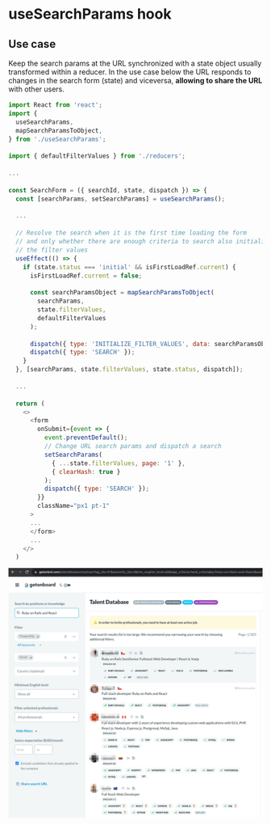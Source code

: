 # useSearchParams hook

## Use case

Keep the search params at the URL synchronized with a state object usually transformed within a reducer. In the use case below the URL responds to changes in the search form (state) and viceversa, **allowing to share the URL** with other users.

```javascript
import React from 'react';
import {
  useSearchParams,
  mapSearchParamsToObject,
} from './useSearchParams';

import { defaultFilterValues } from './reducers';

...

const SearchForm = ({ searchId, state, dispatch }) => {
  const [searchParams, setSearchParams] = useSearchParams();

  ...

  // Resolve the search when it is the first time loading the form
  // and only whether there are enough criteria to search also initializing
  // the filter values
  useEffect(() => {
    if (state.status === 'initial' && isFirstLoadRef.current) {
      isFirstLoadRef.current = false;

      const searchParamsObject = mapSearchParamsToObject(
        searchParams,
        state.filterValues,
        defaultFilterValues
      );

      dispatch({ type: 'INITIALIZE_FILTER_VALUES', data: searchParamsObject });
      dispatch({ type: 'SEARCH' });
    }
  }, [searchParams, state.filterValues, state.status, dispatch]);

  ...

  return (
    <>
      <form
        onSubmit={event => {
          event.preventDefault();
          // Change URL search params and dispatch a search
          setSearchParams(
            { ...state.filterValues, page: '1' },
            { clearHash: true }
          );
          dispatch({ type: 'SEARCH' });
        }}
        className="px1 pt-1"
      >
      ...
      </form>
      ...
    </>
  )
```

![Talent DataBase](../../assets/images/talentdb.png)
